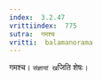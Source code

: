 ```yaml
---
index:  3.2.47
vrittiindex:  775
sutra:  गमश्च
vritti:  balamanorama 
---
```


गमश्च। `संज्ञायां ख`जिति शेषः।

